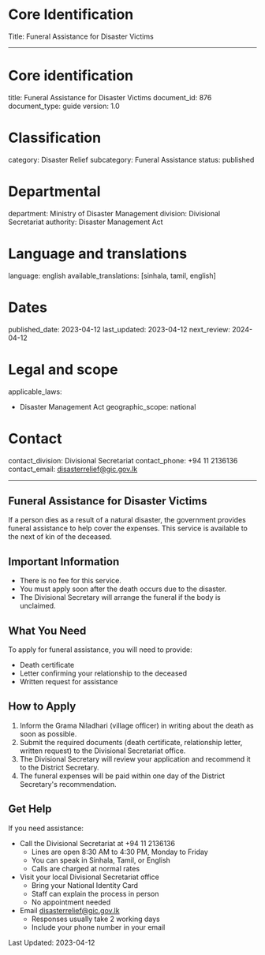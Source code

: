 # Core Identification
Title: Funeral Assistance for Disaster Victims

---
# Core identification
title: Funeral Assistance for Disaster Victims
document_id: 876
document_type: guide
version: 1.0

# Classification
category: Disaster Relief
subcategory: Funeral Assistance
status: published

# Departmental
department: Ministry of Disaster Management
division: Divisional Secretariat
authority: Disaster Management Act

# Language and translations
language: english
available_translations: [sinhala, tamil, english]

# Dates
published_date: 2023-04-12
last_updated: 2023-04-12
next_review: 2024-04-12

# Legal and scope
applicable_laws:
 - Disaster Management Act
geographic_scope: national

# Contact
contact_division: Divisional Secretariat
contact_phone: +94 11 2136136
contact_email: disasterrelief@gic.gov.lk

---

## Funeral Assistance for Disaster Victims

If a person dies as a result of a natural disaster, the government provides funeral assistance to help cover the expenses. This service is available to the next of kin of the deceased.

## Important Information

- There is no fee for this service.
- You must apply soon after the death occurs due to the disaster.
- The Divisional Secretary will arrange the funeral if the body is unclaimed.

## What You Need

To apply for funeral assistance, you will need to provide:
- Death certificate
- Letter confirming your relationship to the deceased
- Written request for assistance

## How to Apply

1. Inform the Grama Niladhari (village officer) in writing about the death as soon as possible.
2. Submit the required documents (death certificate, relationship letter, written request) to the Divisional Secretariat office.
3. The Divisional Secretary will review your application and recommend it to the District Secretary.
4. The funeral expenses will be paid within one day of the District Secretary's recommendation.

## Get Help

If you need assistance:
- Call the Divisional Secretariat at +94 11 2136136
    - Lines are open 8:30 AM to 4:30 PM, Monday to Friday
    - You can speak in Sinhala, Tamil, or English
    - Calls are charged at normal rates
- Visit your local Divisional Secretariat office
    - Bring your National Identity Card
    - Staff can explain the process in person
    - No appointment needed
- Email disasterrelief@gic.gov.lk
    - Responses usually take 2 working days
    - Include your phone number in your email

Last Updated: 2023-04-12